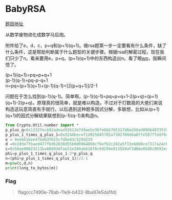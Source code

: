 # BabyRSA

[题目地址](https://buuoj.cn/challenges#[GUET-CTF2019]BabyRSA)

从数学废物进化成数学马后炮。

附件给了e，d，c，p+q和(p+1)(q+1)。做rsa题第一步一定要看有什么条件，缺了什么条件，这是帮助判断属于什么题型的关键步骤。根据rsa的解密过程，现在我们只少了n。看来要用e，p+q，(p+1)(q+1)中的东西构造出n。看了眼[wp](https://blog.csdn.net/qq_61774705/article/details/124674479)，我瞬间悟了。

(p+1)(q+1)=pq+p+q+1<br>
(p-1)(q-1)=pq-p-q+1<Br>
n=pq=(p+1)(q+1)+(p-1)(q-1)=[2(p+q+1)]/2-1

问题在于怎么找到(p-1)(q-1)。简单啊，(p-1)(q-1)=pq+p+q+1-2(p+q)=(p+1)(q+1)-2(p+q)。原理真的很简单，就是难以构造。不过对于打数竟的大佬们来说构造这玩意简直有手就行。以后遇到这种题多因式分解，多联想，比如从(p+1)(q+1)的因式分解结果联想到(p-1)(q-1)来构造n。

```python
from Crypto.Util.number import *
p_plus_q=0x1232fecb92adead91613e7d9ae5e36fe6bb765317d6ed38ad890b4073539a6231a6620584cea5730b5af83a3e80cf30141282c97be4400e33307573af6b25e2ea
p_plus_1_times_q_plus_1=0x5248becef1d925d45705a7302700d6a0ffe5877fddf9451a9c1181c4d82365806085fd86fbaab08b6fc66a967b2566d743c626547203b34ea3fdb1bc06dd3bb765fd8b919e3bd2cb15bc175c9498f9d9a0e216c2dde64d81255fa4c05a1ee619fc1fc505285a239e7bc655ec6605d9693078b800ee80931a7a0c84f33c851740
e = 0xe6b1bee47bd63f615c7d0a43c529d219
d =0x2dde7fbaed477f6d62838d55b0d0964868cf6efb2c282a5f13e6008ce7317a24cb57aec49ef0d738919f47cdcd9677cd52ac2293ec5938aa198f962678b5cd0da344453f521a69b2ac03647cdd8339f4e38cec452d54e60698833d67f9315c02ddaa4c79ebaa902c605d7bda32ce970541b2d9a17d62b52df813b2fb0c5ab1a5
c=0x50ae00623211ba6089ddfae21e204ab616f6c9d294e913550af3d66e85d0c0693ed53ed55c46d8cca1d7c2ad44839030df26b70f22a8567171a759b76fe5f07b3c5a6ec89117ed0a36c0950956b9cde880c575737f779143f921d745ac3bb0e379c05d9a3cc6bf0bea8aa91e4d5e752c7eb46b2e023edbc07d24a7c460a34a9a
phi=p_plus_1_times_q_plus_1-2*p_plus_q
n=(phi+p_plus_1_times_q_plus_1)//2-1
m=pow(c,d,n)
print(long_to_bytes(m))
```

### Flag
> flag{cc7490e-78ab-11e9-b422-8ba97e5da1fd}